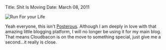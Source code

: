 Title: Shit Is Moving
Date: March 08, 2011

<img class ="centered" src="http://c522735.r35.cf2.rackcdn.com/5107420450_b0210464b2-300x199.jpg" alt="Run For your Life" />

Yeah everyone, this isn't [Posterous][1].
Although I am deeply in love with that amazing little blogging platform, I
will no longer be using it for my main blog. That means Cloudbacon is on the
move to something special, just give me a second...it really is close.

[1]: https://posterous.com/
